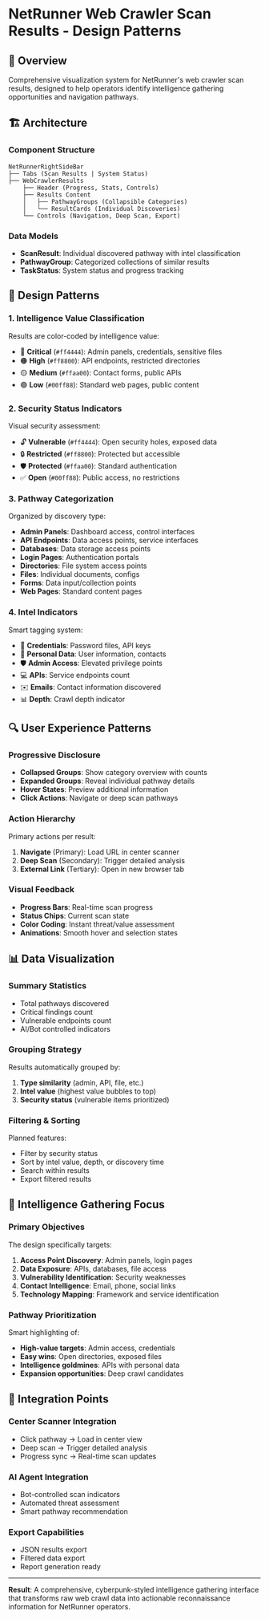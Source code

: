 # NetRunner Web Crawler Scan Results - Design Patterns

## 🎯 **Overview**
Comprehensive visualization system for NetRunner's web crawler scan results, designed to help operators identify intelligence gathering opportunities and navigation pathways.

## 🏗️ **Architecture**

### **Component Structure**
```
NetRunnerRightSideBar
├── Tabs (Scan Results | System Status)
├── WebCrawlerResults
    ├── Header (Progress, Stats, Controls)
    ├── Results Content
    │   ├── PathwayGroups (Collapsible Categories)
    │   └── ResultCards (Individual Discoveries)
    └── Controls (Navigation, Deep Scan, Export)
```

### **Data Models**
- **ScanResult**: Individual discovered pathway with intel classification
- **PathwayGroup**: Categorized collections of similar results
- **TaskStatus**: System status and progress tracking

## 🎨 **Design Patterns**

### **1. Intelligence Value Classification**
Results are color-coded by intelligence value:
- 🔴 **Critical** (`#ff4444`): Admin panels, credentials, sensitive files
- 🟠 **High** (`#ff8800`): API endpoints, restricted directories
- 🟡 **Medium** (`#ffaa00`): Contact forms, public APIs
- 🟢 **Low** (`#00ff88`): Standard web pages, public content

### **2. Security Status Indicators**
Visual security assessment:
- 🔓 **Vulnerable** (`#ff4444`): Open security holes, exposed data
- 🔒 **Restricted** (`#ff8800`): Protected but accessible
- 🛡️ **Protected** (`#ffaa00`): Standard authentication
- ✅ **Open** (`#00ff88`): Public access, no restrictions

### **3. Pathway Categorization**
Organized by discovery type:
- **Admin Panels**: Dashboard access, control interfaces
- **API Endpoints**: Data access points, service interfaces
- **Databases**: Data storage access points
- **Login Pages**: Authentication portals
- **Directories**: File system access points
- **Files**: Individual documents, configs
- **Forms**: Data input/collection points
- **Web Pages**: Standard content pages

### **4. Intel Indicators**
Smart tagging system:
- 🔑 **Credentials**: Password files, API keys
- 👥 **Personal Data**: User information, contacts
- 🛡️ **Admin Access**: Elevated privilege points
- 💻 **APIs**: Service endpoints count
- ✉️ **Emails**: Contact information discovered
- 📊 **Depth**: Crawl depth indicator

## 🔍 **User Experience Patterns**

### **Progressive Disclosure**
- **Collapsed Groups**: Show category overview with counts
- **Expanded Groups**: Reveal individual pathway details
- **Hover States**: Preview additional information
- **Click Actions**: Navigate or deep scan pathways

### **Action Hierarchy**
Primary actions per result:
1. **Navigate** (Primary): Load URL in center scanner
2. **Deep Scan** (Secondary): Trigger detailed analysis
3. **External Link** (Tertiary): Open in new browser tab

### **Visual Feedback**
- **Progress Bars**: Real-time scan progress
- **Status Chips**: Current scan state
- **Color Coding**: Instant threat/value assessment
- **Animations**: Smooth hover and selection states

## 📊 **Data Visualization**

### **Summary Statistics**
- Total pathways discovered
- Critical findings count
- Vulnerable endpoints count
- AI/Bot controlled indicators

### **Grouping Strategy**
Results automatically grouped by:
1. **Type similarity** (admin, API, file, etc.)
2. **Intel value** (highest value bubbles to top)
3. **Security status** (vulnerable items prioritized)

### **Filtering & Sorting**
Planned features:
- Filter by security status
- Sort by intel value, depth, or discovery time
- Search within results
- Export filtered results

## 🎯 **Intelligence Gathering Focus**

### **Primary Objectives**
The design specifically targets:
1. **Access Point Discovery**: Admin panels, login pages
2. **Data Exposure**: APIs, databases, file access
3. **Vulnerability Identification**: Security weaknesses
4. **Contact Intelligence**: Email, phone, social links
5. **Technology Mapping**: Framework and service identification

### **Pathway Prioritization**
Smart highlighting of:
- **High-value targets**: Admin access, credentials
- **Easy wins**: Open directories, exposed files
- **Intelligence goldmines**: APIs with personal data
- **Expansion opportunities**: Deep crawl candidates

## 🚀 **Integration Points**

### **Center Scanner Integration**
- Click pathway → Load in center view
- Deep scan → Trigger detailed analysis
- Progress sync → Real-time scan updates

### **AI Agent Integration**
- Bot-controlled scan indicators
- Automated threat assessment
- Smart pathway recommendation

### **Export Capabilities**
- JSON results export
- Filtered data export
- Report generation ready

---

**Result**: A comprehensive, cyberpunk-styled intelligence gathering interface that transforms raw web crawl data into actionable reconnaissance information for NetRunner operators.
